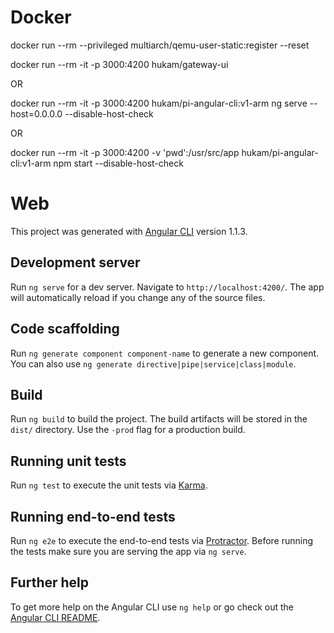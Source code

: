 # Docker

docker run --rm --privileged multiarch/qemu-user-static:register --reset

docker run --rm -it -p 3000:4200 hukam/gateway-ui

OR

docker run --rm -it -p 3000:4200 hukam/pi-angular-cli:v1-arm ng serve --host=0.0.0.0 --disable-host-check

OR 

docker run --rm -it -p 3000:4200 -v 'pwd':/usr/src/app hukam/pi-angular-cli:v1-arm npm start --disable-host-check

# Web

This project was generated with [Angular CLI](https://github.com/angular/angular-cli) version 1.1.3.

## Development server

Run `ng serve` for a dev server. Navigate to `http://localhost:4200/`. The app will automatically reload if you change any of the source files.

## Code scaffolding

Run `ng generate component component-name` to generate a new component. You can also use `ng generate directive|pipe|service|class|module`.

## Build

Run `ng build` to build the project. The build artifacts will be stored in the `dist/` directory. Use the `-prod` flag for a production build.

## Running unit tests

Run `ng test` to execute the unit tests via [Karma](https://karma-runner.github.io).

## Running end-to-end tests

Run `ng e2e` to execute the end-to-end tests via [Protractor](http://www.protractortest.org/).
Before running the tests make sure you are serving the app via `ng serve`.

## Further help

To get more help on the Angular CLI use `ng help` or go check out the [Angular CLI README](https://github.com/angular/angular-cli/blob/master/README.md).
